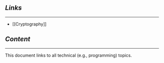 ## *Links*
---
* [[Cryptography]]
## *Content*
---
This document links to all technical (e.g., programming) topics.
